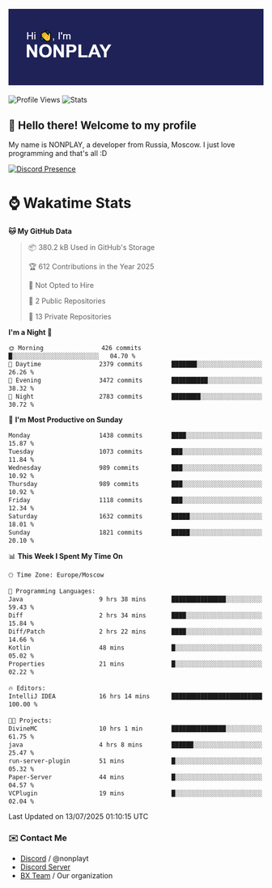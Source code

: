 ![Discord Presence](./header.png)
<br></br>
![Profile Views](https://komarev.com/ghpvc/?username=NONPLAYT&color=blue&style=for-the-badge)
![Stats](https://img.shields.io/badge/0%25-OPTIMIZED-orange?style=for-the-badge)


## :wave: Hello there! Welcome to my profile

My name is NONPLAY, a developer from Russia, Moscow. I just love programming and that's all :D

[![Discord Presence](https://lanyard.cnrad.dev/api/597087584090587177?showDisplayName=true)](https://discord.com/users/597087584090587177) 

# ⌚ Wakatime Stats

<!--START_SECTION:waka-->
**🐱 My GitHub Data** 

> 📦 380.2 kB Used in GitHub's Storage 
 > 
> 🏆 612 Contributions in the Year 2025
 > 
> 🚫 Not Opted to Hire
 > 
> 📜 2 Public Repositories 
 > 
> 🔑 13 Private Repositories 
 > 
**I'm a Night 🦉** 

```text
🌞 Morning                426 commits         █░░░░░░░░░░░░░░░░░░░░░░░░   04.70 % 
🌆 Daytime                2379 commits        ███████░░░░░░░░░░░░░░░░░░   26.26 % 
🌃 Evening                3472 commits        ██████████░░░░░░░░░░░░░░░   38.32 % 
🌙 Night                  2783 commits        ████████░░░░░░░░░░░░░░░░░   30.72 % 
```
📅 **I'm Most Productive on Sunday** 

```text
Monday                   1438 commits        ████░░░░░░░░░░░░░░░░░░░░░   15.87 % 
Tuesday                  1073 commits        ███░░░░░░░░░░░░░░░░░░░░░░   11.84 % 
Wednesday                989 commits         ███░░░░░░░░░░░░░░░░░░░░░░   10.92 % 
Thursday                 989 commits         ███░░░░░░░░░░░░░░░░░░░░░░   10.92 % 
Friday                   1118 commits        ███░░░░░░░░░░░░░░░░░░░░░░   12.34 % 
Saturday                 1632 commits        █████░░░░░░░░░░░░░░░░░░░░   18.01 % 
Sunday                   1821 commits        █████░░░░░░░░░░░░░░░░░░░░   20.10 % 
```


📊 **This Week I Spent My Time On** 

```text
🕑︎ Time Zone: Europe/Moscow

💬 Programming Languages: 
Java                     9 hrs 38 mins       ███████████████░░░░░░░░░░   59.43 % 
Diff                     2 hrs 34 mins       ████░░░░░░░░░░░░░░░░░░░░░   15.84 % 
Diff/Patch               2 hrs 22 mins       ████░░░░░░░░░░░░░░░░░░░░░   14.66 % 
Kotlin                   48 mins             █░░░░░░░░░░░░░░░░░░░░░░░░   05.02 % 
Properties               21 mins             █░░░░░░░░░░░░░░░░░░░░░░░░   02.22 % 

🔥 Editors: 
IntelliJ IDEA            16 hrs 14 mins      █████████████████████████   100.00 % 

🐱‍💻 Projects: 
DivineMC                 10 hrs 1 min        ███████████████░░░░░░░░░░   61.75 % 
java                     4 hrs 8 mins        ██████░░░░░░░░░░░░░░░░░░░   25.47 % 
run-server-plugin        51 mins             █░░░░░░░░░░░░░░░░░░░░░░░░   05.32 % 
Paper-Server             44 mins             █░░░░░░░░░░░░░░░░░░░░░░░░   04.57 % 
VCPlugin                 19 mins             █░░░░░░░░░░░░░░░░░░░░░░░░   02.04 % 
```


 Last Updated on 13/07/2025 01:10:15 UTC
<!--END_SECTION:waka-->

### ✉️ Contact Me

- [Discord](https://discord.com/users/597087584090587177) / @nonplayt
- [Discord Server](https://discord.gg/qNyybSSPm5)
- [BX Team](https://github.com/BX-Team) / Our organization
